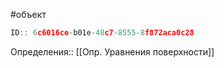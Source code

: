 #объект

```javascript
ID:: 6c6016ce-b01e-48c7-8555-8f872aca0c28
```

Определения:: [[Опр. Уравнения поверхности]]